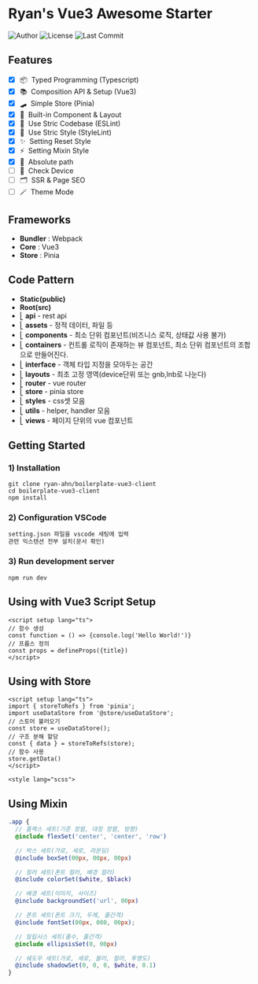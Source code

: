 # Ryan's Vue3 Awesome Starter

![Author](https://img.shields.io/badge/Author-ryan-orange.svg)
![License](https://img.shields.io/badge/License-MIT-blue.svg)
![Last Commit](https://img.shields.io/github/last-commit/ryan-ahn/boilerplate-vue3-client)

## Features
- [x] 📦&nbsp;&nbsp;Typed Programming (Typescript)
- [x] 📚&nbsp;&nbsp;Composition API & Setup (Vue3)
- [x] 🛹&nbsp;&nbsp;Simple Store (Pinia)
- [x] 🧵&nbsp;&nbsp;Built-in Component & Layout
- [x] 📙&nbsp;&nbsp;Use Stric Codebase (ESLint)
- [x] 📘&nbsp;&nbsp;Use Stric Style (StyleLint)
- [x] ✨&nbsp;&nbsp;Setting Reset Style
- [x] ⚡️&nbsp;&nbsp;Setting Mixin Style
- [x] 📍&nbsp;&nbsp;Absolute path
- [ ] 📱&nbsp;&nbsp;Check Device
- [ ] 🗂️&nbsp;&nbsp;SSR & Page SEO
- [ ] 🪄&nbsp;&nbsp;Theme Mode

## Frameworks
- **Bundler** : Webpack
- **Core** : Vue3
- **Store** : Pinia

## Code Pattern
- **Static(public)**
- **Root(src)** <br/>
- ⎣&nbsp;**api** - rest api <br/>
- ⎣&nbsp;**assets** - 정적 데이터, 파일 등 <br/>
- ⎣&nbsp;**components** - 최소 단위 컴포넌트(비즈니스 로직, 상태값 사용 불가) <br/>
- ⎣&nbsp;**containers** - 컨트롤 로직이 존재하는 뷰 컴포넌트, 최소 단위 컴포넌트의 조합으로 만들어진다. <br/>
- ⎣&nbsp;**interface** - 객체 타입 지정을 모아두는 공간 <br/>
- ⎣&nbsp;**layouts** - 최초 고정 영역(device단위 또는 gnb,lnb로 나눈다) <br/>
- ⎣&nbsp;**router** - vue router<br/>
- ⎣&nbsp;**store** - pinia store<br/>
- ⎣&nbsp;**styles** - css셋 모음<br/>
- ⎣&nbsp;**utils** - helper, handler 모음<br/>
- ⎣&nbsp;**views** - 페이지 단위의 vue 컴포넌트<br/>

## Getting Started
### 1) Installation
```shell
git clone ryan-ahn/boilerplate-vue3-client
cd boilerplate-vue3-client
npm install
```
### 2) Configuration VSCode
```markdown
setting.json 파일을 vscode 세팅에 입력
관련 익스텐션 전부 설치(문서 확인)
```
### 3) Run development server
```shell
npm run dev
```

## Using with Vue3 Script Setup

```vue
<script setup lang="ts">
// 함수 생성
const function = () => {console.log('Hello World!')}
// 프롭스 정의
const props = defineProps({title})
</script>
```

## Using with Store

```vue
<script setup lang="ts">
import { storeToRefs } from 'pinia';
import useDataStore from '@store/useDataStore';
// 스토어 불러오기
const store = useDataStore();
// 구조 분해 할당
const { data } = storeToRefs(store);
// 함수 사용
store.getData()
</script>

<style lang="scss">
```

## Using Mixin

```scss
.app {
  // 플렉스 세트(기준 정렬, 대칭 정렬, 방향)
  @include flexSet('center', 'center', 'row')

  // 박스 세트(가로, 세로, 라운딩)
  @include boxSet(00px, 00px, 00px)

  // 컬러 세트(폰트 컬러, 배경 컬러)
  @include colorSet($white, $black)

  // 배경 세트(이미지, 사이즈)
  @include backgroundSet('url', 00px)

  // 폰트 세트(폰트 크기, 두께, 줄간격)
  @include fontSet(00px, 000, 00px);

  // 일립시스 세트(줄수, 줄간격)
  @include ellipsisSet(0, 00px)

  // 쉐도우 세트(가로, 세로, 블러, 컬러, 투명도)
  @include shadowSet(0, 0, 0, $white, 0.1)
}
```
